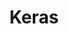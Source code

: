 ---
codehost: https://github.com/keras-team
logohandle: kerasio
sort: keras
title: Keras
website: https://keras.io/
---